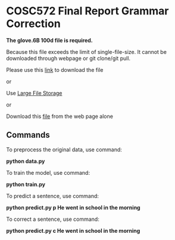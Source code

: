 # COSC572 Final Report Grammar Correction

**The glove.6B 100d file is required.**

Because this file exceeds the limit of single-file-size. It cannot be downloaded through webpage or git clone/git pull.

Please use this [link](http://nlp.stanford.edu/data/glove.6B.zip) to download the file

or

Use [Large File Storage](https://git-lfs.github.com/)

or 

Download this [file](https://github.com/gnaWeinrE/NLP_FinalProject/blob/master/glove.6B.100d.txt) from the web page alone

## Commands

To preprocess the original data, use command:

**python data.py**

To train the model, use command:

**python train.py**

To predict a sentence, use command:

**python predict.py p He went in school in the morning**

To correct a sentence, use command:

**python predict.py c He went in school in the morning**
